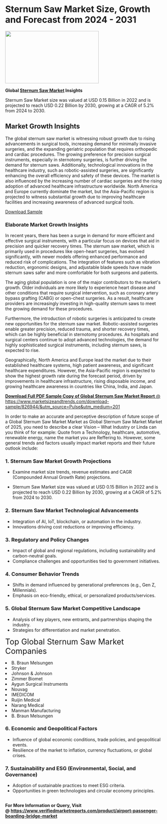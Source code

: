 <H1>Sternum Saw Market Size, Growth and Forecast from 2024 - 2031</H1><img class="aligncenter size-medium wp-image-584254" src="https://thirdeyenews.in/wp-content/uploads/2024/09/Global-Market-Research-300x168.jpeg" alt="" width="300" height="168" /><p><strong>Global&nbsp;<a href="https://www.marketsizeandtrends.com/download-sample/826944/&amp;utm_source=Pulse&amp;utm_medium=201">Sternum Saw Market</a> Insights</strong></p><p>Sternum Saw Market size was valued at USD 0.15 Billion in 2022 and is projected to reach USD 0.22 Billion by 2030, growing at a CAGR of 5.2% from 2024 to 2030.</p><p><h2>Market Growth Insights</h2> <p>The global sternum saw market is witnessing robust growth due to rising advancements in surgical tools, increasing demand for minimally invasive surgeries, and the expanding geriatric population that requires orthopedic and cardiac procedures. The growing preference for precision surgical instruments, especially in sternotomy surgeries, is further driving the demand for sternum saws. Additionally, technological innovations in the healthcare industry, such as robotic-assisted surgeries, are significantly enhancing the overall efficiency and safety of these devices. The market is also influenced by the increasing number of cardiac surgeries and the rising adoption of advanced healthcare infrastructure worldwide. North America and Europe currently dominate the market, but the Asia-Pacific region is projected to witness substantial growth due to improving healthcare facilities and increasing awareness of advanced surgical tools.</p> <p><a href="https://www.example.com/sample-download">Download Sample</a></p> <h3>Elaborate Market Growth Insights</h3> <p>In recent years, there has been a surge in demand for more efficient and effective surgical instruments, with a particular focus on devices that aid in precision and quicker recovery times. The sternum saw market, which is primarily used in procedures like open-heart surgeries, has evolved significantly, with newer models offering enhanced performance and reduced risk of complications. The integration of features such as vibration reduction, ergonomic designs, and adjustable blade speeds have made sternum saws safer and more comfortable for both surgeons and patients.</p> <p>The aging global population is one of the major contributors to the market's growth. Older individuals are more likely to experience heart disease and other conditions that require surgical intervention, such as coronary artery bypass grafting (CABG) or open-chest surgeries. As a result, healthcare providers are increasingly investing in high-quality sternum saws to meet the growing demand for these procedures.</p> <p>Furthermore, the introduction of robotic surgeries is anticipated to create new opportunities for the sternum saw market. Robotic-assisted surgeries enable greater precision, reduced trauma, and shorter recovery times, which can be highly beneficial in sternotomy procedures. As hospitals and surgical centers continue to adopt advanced technologies, the demand for highly sophisticated surgical instruments, including sternum saws, is expected to rise.</p> <p>Geographically, North America and Europe lead the market due to their established healthcare systems, high patient awareness, and significant healthcare expenditures. However, the Asia-Pacific region is expected to show the highest growth rate during the forecast period, driven by improvements in healthcare infrastructure, rising disposable income, and growing healthcare awareness in countries like China, India, and Japan.</p> <p><a href="https://www.example.com/market-growth-insights"></p><p><span class=""><strong>Download Full PDF Sample Copy of Global Sternum Saw Market Report</strong> @ <a href="https://www.marketsizeandtrends.com/download-sample/826944/&amp;utm_source=Pulse&amp;utm_medium=201" target="_blank">https://www.marketsizeandtrends.com/download-sample/826944/&amp;utm_source=Pulse&amp;utm_medium=201</a></span></p><p>In order to make an accurate and perceptive description of future scope of a Global&nbsp;Sternum Saw Market Market as Global&nbsp;Sternum Saw Market Market of 2025, you need to describe a clear Vision &ndash; What Industry or Linda can you think of for example: Quote from a Technology, healthcare, automotive, renewable energy, name the market you are Reffering to. However, some general trends and factors usually impact market reports and their future outlook include:</p><h3>1.&nbsp;<strong>Sternum Saw Market Growth Projections</strong></h3><ul><li>Examine market size trends, revenue estimates and CAGR (Compounded Annual Growth Rate) projections.</li><li><p>Sternum Saw Market size was valued at USD 0.15 Billion in 2022 and is projected to reach USD 0.22 Billion by 2030, growing at a CAGR of 5.2% from 2024 to 2030.</p></li></ul><h3>2.&nbsp;<strong>Sternum Saw Market Technological Advancements</strong></h3><ul><li>Integration of AI, IoT, blockchain, or automation in the industry.</li><li>Innovations driving cost reductions or improving efficiency.</li></ul><h3>3.&nbsp;<strong>Regulatory and Policy Changes</strong></h3><ul><li>Impact of global and regional regulations, including sustainability and carbon-neutral goals.</li><li>Compliance challenges and opportunities tied to government initiatives.</li></ul><h3>4.&nbsp;<strong>Consumer Behavior Trends</strong></h3><ul><li>Shifts in demand influenced by generational preferences (e.g., Gen Z, Millennials).</li><li>Emphasis on eco-friendly, ethical, or personalized products/services.</li></ul><h3>5.&nbsp;<strong>Global Sternum Saw Market Competitive Landscape</strong></h3><ul><li>Analysis of key players, new entrants, and partnerships shaping the industry.</li><li>Strategies for differentiation and market penetration.</li></ul><p data-pm-slice="1 1 []"><span style="color: inherit; font-family: inherit; font-size: 25px;">Top Global Sternum Saw Market Companies</span></p><div class="" data-test-id=""><p><li>B. Braun Melsungen</li><li> Stryker</li><li> Johnson & Johnson</li><li> Zimmer Biomet</li><li> Aygun Surgical Instruments</li><li> Nouvag</li><li> IMEDICOM</li><li> Ruijin Medical</li><li> Narang Medical</li><li> Manman Manufacturing</li><li> B. Braun Melsungen</li></p></div><h3>6.&nbsp;<strong>Economic and Geopolitical Factors</strong></h3><ul><li>Influence of global economic conditions, trade policies, and geopolitical events.</li><li>Resilience of the market to inflation, currency fluctuations, or global crises.</li></ul><h3>7.&nbsp;<strong>Sustainability and ESG (Environmental, Social, and Governance)</strong></h3><ul><li>Adoption of sustainable practices to meet ESG criteria.</li><li>Opportunities in green technologies and circular economy principles.</li></ul><h2><strong style="font-size: 14px;">For More Information or Query, Visit @&nbsp;</strong><a style="background-color: #ffffff; font-size: 14px;" href="https://www.marketsizeandtrends.com/report/sternum-saw-market/" target="_blank">https://www.verifiedmarketreports.com/product/airport-passenger-boarding-bridge-market</a></h2>

